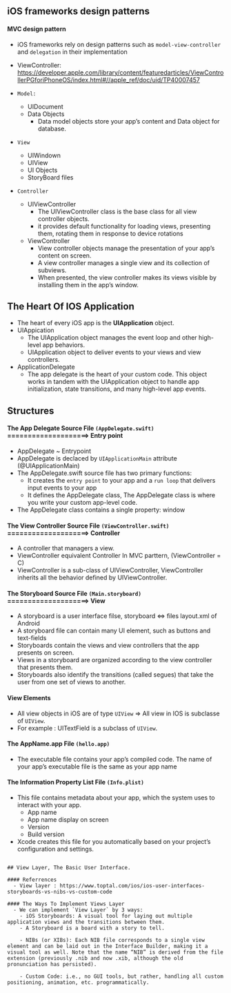 
## iOS frameworks design patterns

#### MVC design pattern

  - iOS frameworks rely on design patterns such as `model-view-controller` and `delegation` in their implementation
  - ViewController: https://developer.apple.com/library/content/featuredarticles/ViewControllerPGforiPhoneOS/index.html#//apple_ref/doc/uid/TP40007457
  
  - `Model:`
      - UIDocument
      - Data Objects
          - Data model objects store your app’s content and Data object for database.
  - `View`
      - UIWindown
      - UIView
      - UI Objects
      - StoryBoard files
  - `Controller`
      - UIViewController
          - The UIViewController class is the base class for all view controller objects.
          - it provides default functionality for loading views, presenting them, rotating them in response to device rotations
      - ViewController
          - View controller objects manage the presentation of your app’s content on screen.
          -  A view controller manages a single view and its collection of subviews.
          -  When presented, the view controller makes its views visible by installing them in the app’s window.
         
## The Heart Of IOS Application
- The heart of every iOS app is the **UIApplication** object.
- UIAppication
  - The UIApplication object manages the event loop and other high-level app behaviors.
  - UIApplication object to deliver events to your views and view controllers.
- ApplicationDelegate 
  - The app delegate is the heart of your custom code. This object works in tandem with the UIApplication object to handle app initialization, state transitions, and many high-level app events.
  
## Structures
#### The App Delegate Source File `(AppDelegate.swift)` ====================> **Entry point**
  - AppDelegate ~ Entrypoint
  - AppDelegate is declaced by `UIApplicationMain` attribute (@UIApplicationMain)
  - The AppDelegate.swift source file has two primary functions:
    - It creates the `entry point` to your app and a `run loop` that delivers input events to your app
    - It defines the AppDelegate class, The AppDelegate class is where you write your custom app-level code.
  - The AppDelegate class contains a single property: window
  
#### The View Controller Source File `(ViewController.swift)` ====================> **Controller**
  - A controller that managers a view.
  - ViewController equivalent Controller In MVC parttern, (ViewController = C)
  - ViewController is a sub-class of UIViewController, ViewController inherits all the behavior defined by UIViewController.

#### The Storyboard Source File `(Main.storyboard)` ====================> **View**
  -  A storyboard is a user interface filse, storyboard <=> files layout.xml of Android
  -  A storyboard file can contain many UI element, such as buttons and text-fields
  - Storyboards contain the views and view controllers that the app presents on screen. 
  - Views in a storyboard are organized according to the view controller that presents them. 
  - Storyboards also identify the transitions (called segues) that take the user from one set of views to another.

#### View Elements
  - All view objects in iOS are of type `UIView` => All view in IOS is subclasse of `UIView`.
  - For example : UITextField is a subclass of `UIView`.

#### The AppName.app File `(hello.app)` 
  - The executable file contains your app’s compiled code. The name of your app’s executable file is the same as your app name

#### The Information Property List File `(Info.plist)`
  - This file contains metadata about your app, which the system uses to interact with your app.
    - App name
    - App name display on screen
    - Version
    - Build version
  - Xcode creates this file for you automatically based on your project’s configuration and settings.
```
 
## View Layer, The Basic User Interface.

#### Referrences
  - View layer : https://www.toptal.com/ios/ios-user-interfaces-storyboards-vs-nibs-vs-custom-code

#### The Ways To Implement Views Layer
  - We can implement `View Layer` by 3 ways:
    - iOS Storyboards: A visual tool for laying out multiple application views and the transitions between them. 
    - A Storyboard is a board with a story to tell.
  
    - NIBs (or XIBs): Each NIB file corresponds to a single view element and can be laid out in the Interface Builder, making it a visual tool as well. Note that the name “NIB” is derived from the file extension (previously .nib and now .xib, although the old pronunciation has persisted).

    - Custom Code: i.e., no GUI tools, but rather, handling all custom positioning, animation, etc. programmatically.
